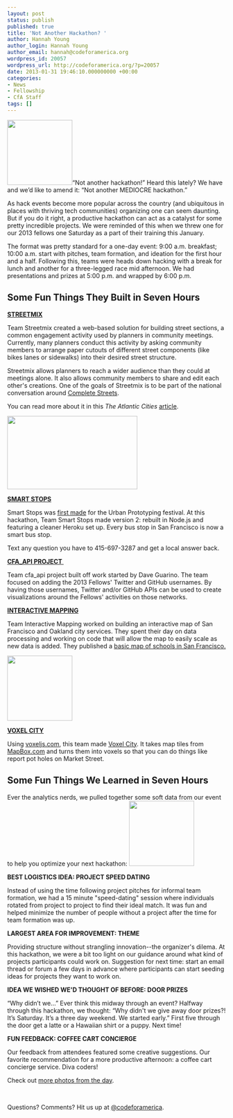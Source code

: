 ```yaml
---
layout: post
status: publish
published: true
title: 'Not Another Hackathon? '
author: Hannah Young
author_login: Hannah Young
author_email: hannah@codeforamerica.org
wordpress_id: 20057
wordpress_url: http://codeforamerica.org/?p=20057
date: 2013-01-31 19:46:10.000000000 +00:00
categories:
- News
- Fellowship
- CfA Staff
tags: []
---
```

<a href="http://codeforamerica.org/wp-content/uploads/2013/01/2013-01-19_15-28-07_479.jpg"><img class="size-thumbnail wp-image-20067 alignleft" title="2013-01-19_15-28-07_479" src="http://codeforamerica.org/wp-content/uploads/2013/01/2013-01-19_15-28-07_479-150x150.jpg" alt="" width="150" height="150" /></a>“Not another hackathon!” Heard this lately? We have and we’d like to amend it: “Not another MEDIOCRE hackathon.”

As hack events become more popular across the country (and ubiquitous in places with thriving tech communities) organizing one can seem daunting. But if you do it right, a productive hackathon can act as a catalyst for some pretty incredible projects. We were reminded of this when we threw one for our 2013 fellows one Saturday as a part of their training this January.

The format was pretty standard for a one-day event: 9:00 a.m. breakfast; 10:00 a.m. start with pitches, team formation, and ideation for the first hour and a half. Following this, teams were heads down hacking with a break for lunch and another for a three-legged race mid afternoon. We had presentations and prizes at 5:00 p.m. and wrapped by 6:00 p.m.
<h2>Some Fun Things They Built in Seven Hours</h2>
<strong><a href="http://codeforamerica.github.com/streetmix/">STREETMIX</a></strong>

Team Streetmix created a web-based solution for building street sections, a common engagement activity used by planners in community meetings. Currently, many planners conduct this activity by asking community members to arrange paper cutouts of different street components (like bikes lanes or sidewalks) into their desired street structure.

Streetmix allows planners to reach a wider audience than they could at meetings alone. It also allows community members to share and edit each other's creations. One of the goals of Streetmix is to be part of the national conversation around <a href="http://www.smartgrowthamerica.org/complete-streets/complete-streets-fundamentals">Complete Streets</a>.

You can read more about it in this <em>The Atlantic Cities</em> <a href="http://www.theatlanticcities.com/commute/2013/01/digital-mixing-board-your-street/4555/" target="_blank">article</a>.

<a href="http://codeforamerica.org/wp-content/uploads/2013/01/2013-01-19_10-39-36_838.jpg"><img class="size-medium wp-image-20066 alignright" title="2013-01-19_10-39-36_838" src="http://codeforamerica.org/wp-content/uploads/2013/01/2013-01-19_10-39-36_838-300x169.jpg" alt="" width="300" height="169" /></a>

<strong></strong><strong><a href="https://github.com/waltz/smartstops" target="_blank">SMART STOPS</a></strong>

<strong></strong>Smart Stops was <a href="http://vimeo.com/56350598">first made</a> for the Urban Prototyping festival. At this hackathon, Team Smart Stops made version 2: rebuilt in Node.js and featuring a cleaner Heroku set up. Every bus stop in San Francisco is now a smart bus stop.

Text any question you have to 415-697-3287 and get a local answer back.

<strong><a href="https://github.com/codeforamerica/cfa_api" target="_blank">CFA_API PROJECT </a></strong>

<strong></strong>Team cfa_api project built off work started by Dave Guarino. The team focused on adding the 2013 Fellows' Twitter and GitHub usernames. By having those usernames, Twitter and/or GitHub APIs can be used to create visualizations around the Fellows' activities on those networks.

<strong><a href="http://codeforamerica.github.com/public-services-map/index.html">INTERACTIVE MAPPING</a></strong>

<strong></strong>Team Interactive Mapping worked on building an interactive map of San Francisco and Oakland city services. They spent their day on data processing and working on code that will allow the map to easily scale as new data is added. They published a <a href="http://codeforamerica.github.com/public-services-map/index.html">basic map of schools in San Francisco.</a>

<img class="size-thumbnail wp-image-20068 alignright" title="2013-01-19_17-20-52_594" src="http://codeforamerica.org/wp-content/uploads/2013/01/2013-01-19_17-20-52_594-150x150.jpg" alt="" width="150" height="150" />

<strong><a href="http://maxogden.github.com/voxel-city/?lat=37.7750&amp;lon=-122.4183&amp;zoom=16,">VOXEL CITY</a></strong>

Using <a href="http://voxeljs.com">voxeljs.com</a>, this team made <a href="http://maxogden.github.com/voxel-city/?lat=37.7750&amp;lon=-122.4183&amp;zoom=16,">Voxel City</a>. It takes map tiles from <a href="http://mapbox.com/">MapBox.com</a> and turns them into voxels so that you can do things like report pot holes on Market Street.
&nbsp;
<h2>Some Fun Things We Learned in Seven Hours</h2>
Ever the analytics nerds, we pulled together some soft data from our event to help you optimize your next hackathon:

<img class="size-thumbnail wp-image-20065 alignleft" title="2013-01-19_10-39-29_178" src="http://codeforamerica.org/wp-content/uploads/2013/01/2013-01-19_10-39-29_178-150x150.jpg" alt="" width="150" height="150" />

<strong>BEST LOGISTICS IDEA: PROJECT SPEED DATING</strong>

Instead of using the time following project pitches for informal team formation, we had a 15 minute "speed-dating" session where individuals rotated from project to project to find their ideal match. It was fun and helped minimize the number of people without a project after the time for team formation was up.

<strong>LARGEST AREA FOR IMPROVEMENT: THEME</strong>

Providing structure without strangling innovation--the organizer's dilema. At this hackathon, we were a bit too light on our guidance around what kind of projects participants could work on. Suggestion for next time: start an email thread or forum a few days in advance where participants can start seeding ideas for projects they want to work on.

<strong>IDEA WE WISHED WE'D THOUGHT OF BEFORE: DOOR PRIZES</strong>

“Why didn’t we...” Ever think this midway through an event? Halfway through this hackathon, we thought: “Why didn't we give away door prizes?! It’s Saturday. It’s a three day weekend. We started early.” First five through the door get a latte or a Hawaiian shirt or a puppy. Next time!

<strong>FUN FEEDBACK: COFFEE CART CONCIERGE</strong>

<strong></strong>Our feedback from attendees featured some creative suggestions. Our favorite recommendation for a more productive afternoon: a coffee cart concierge service. Diva coders!

Check out <a href="http://www.flickr.com/photos/codeforamerica/">more photos from the day</a>.

&nbsp;

Questions? Comments? Hit us up at <a href="http://twitter.com/codeforamerica" target="_blank">@codeforamerica</a>.
